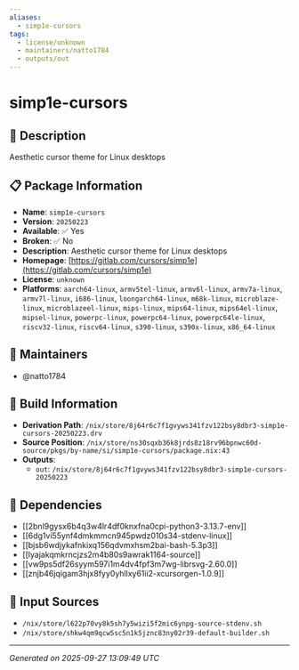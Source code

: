 ```yaml
---
aliases:
  - simp1e-cursors
tags:
  - license/unknown
  - maintainers/natto1784
  - outputs/out
---
```


# simp1e-cursors

## 📝 Description

Aesthetic cursor theme for Linux desktops

## 📋 Package Information

- **Name**: `simp1e-cursors`
- **Version**: `20250223`
- **Available**: ✅ Yes
- **Broken**: ✅ No
- **Description**: Aesthetic cursor theme for Linux desktops
- **Homepage**: [https://gitlab.com/cursors/simp1e](https://gitlab.com/cursors/simp1e)
- **License**: `unknown`
- **Platforms**: `aarch64-linux`, `armv5tel-linux`, `armv6l-linux`, `armv7a-linux`, `armv7l-linux`, `i686-linux`, `loongarch64-linux`, `m68k-linux`, `microblaze-linux`, `microblazeel-linux`, `mips-linux`, `mips64-linux`, `mips64el-linux`, `mipsel-linux`, `powerpc-linux`, `powerpc64-linux`, `powerpc64le-linux`, `riscv32-linux`, `riscv64-linux`, `s390-linux`, `s390x-linux`, `x86_64-linux`
## 👥 Maintainers

- @natto1784


## 🔧 Build Information

- **Derivation Path**: `/nix/store/8j64r6c7f1gvyws341fzv122bsy8dbr3-simp1e-cursors-20250223.drv`
- **Source Position**: `/nix/store/ns30sqxb36k8jrds8z18rv96bpnwc60d-source/pkgs/by-name/si/simp1e-cursors/package.nix:43`
- **Outputs**:
  - `out`:  `/nix/store/8j64r6c7f1gvyws341fzv122bsy8dbr3-simp1e-cursors-20250223`

## 🔗 Dependencies

- [[2bnl9gysx6b4q3w4lr4df0knxfna0cpi-python3-3.13.7-env]]
- [[6dg1vi55ynf4dmkmmcn945pwdz010s34-stdenv-linux]]
- [[bjsb6wdjykafnkixq156qdvmxhsm2bai-bash-5.3p3]]
- [[lyajakqmkrncjzs2m4b80s9awrak1164-source]]
- [[vw9ps5df26syym597i1m4dv4fpf3m7wg-librsvg-2.60.0]]
- [[znjb46jqigam3hjx8fyy0yhllxy61ii2-xcursorgen-1.0.9]]

## 📁 Input Sources

- `/nix/store/l622p70vy8k5sh7y5wizi5f2mic6ynpg-source-stdenv.sh`
- `/nix/store/shkw4qm9qcw5sc5n1k5jznc83ny02r39-default-builder.sh`

---
*Generated on 2025-09-27 13:09:49 UTC*
